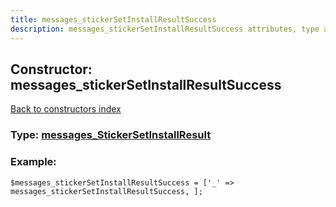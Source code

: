 ```yaml
---
title: messages_stickerSetInstallResultSuccess
description: messages_stickerSetInstallResultSuccess attributes, type and example
---
```

## Constructor: messages\_stickerSetInstallResultSuccess  
[Back to constructors index](index.md)






### Type: [messages\_StickerSetInstallResult](../types/messages_StickerSetInstallResult.md)


### Example:

```
$messages_stickerSetInstallResultSuccess = ['_' => messages_stickerSetInstallResultSuccess, ];
```
